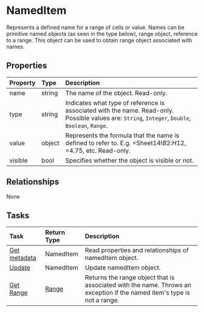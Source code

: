 # NamedItem

Represents a defined name for a range of cells or value. Names can be primitive named objects (as seen in the type below), range object, reference to a range. This object can be used to obtain range object associated with names.

## Properties
| Property	   | Type	|Description|
|:---------------|:--------|:----------|
|name|string|The name of the object. Read-only.|
|type|string|Indicates what type of reference is associated with the name. Read-only. Possible values are: `String`, `Integer`, `Double`, `Boolean`, `Range`.|
|value|object|Represents the formula that the name is defined to refer to. E.g. =Sheet14!$B$2:$H$12, =4.75, etc. Read-only.|
|visible|bool|Specifies whether the object is visible or not.|

## Relationships
None


## Tasks

| Task		   | Return Type	|Description|
|:---------------|:--------|:----------|
| [Get metadata](../api/nameditem_get.md) | NamedItem |Read properties and relationships of namedItem object.|
| [Update](../api/nameditem_update.md) | NamedItem	|Update namedItem object. |
|[Get Range](../api/nameditem_getrange.md)|[Range](range.md)|Returns the range object that is associated with the name. Throws an exception if the named item's type is not a range.|
